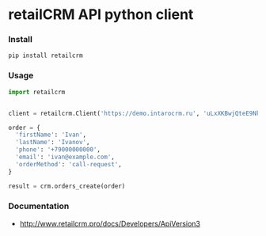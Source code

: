 retailCRM API python client
===========================

### Install

```
pip install retailcrm
```

### Usage

```python
import retailcrm


client = retailcrm.Client('https://demo.intarocrm.ru', 'uLxXKBwjQteE9NkO3cJAqTXNwvKktaTc')

order = {
  'firstName': 'Ivan',
  'lastName': 'Ivanov',
  'phone': '+79000000000',
  'email': 'ivan@example.com',
  'orderMethod': 'call-request',
}

result = crm.orders_create(order)
```

### Documentation

* http://www.retailcrm.pro/docs/Developers/ApiVersion3
